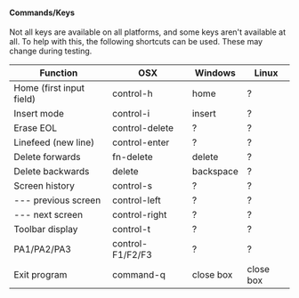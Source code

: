 #### Commands/Keys
Not all keys are available on all platforms, and some keys aren't available at all. To help with this, the following shortcuts can be used. These may change during testing.

| Function                  | OSX             | Windows         | Linux           |
|---------------------------|-----------------|-----------------|-----------------|
|Home (first input field)   | control-h       | home            | ?               |
|Insert mode                | control-i       | insert          | ?               |
|Erase EOL                  | control-delete  | ?               | ?               |
|Linefeed (new line)        | control-enter   | ?               | ?               |
|Delete forwards            | fn-delete       | delete          | ?               | 
|Delete backwards           | delete          | backspace       | ?               | 
|Screen history             | control-s       | ?               | ?               | 
|  --- previous screen      | control-left    | ?               | ?               |
|  --- next screen          | control-right   | ?               | ?               |
|Toolbar display            | control-t       | ?               | ?               |
|PA1/PA2/PA3                | control-F1/F2/F3| ?               | ?               |
|Exit program               | command-q       | close box       | close box       |

